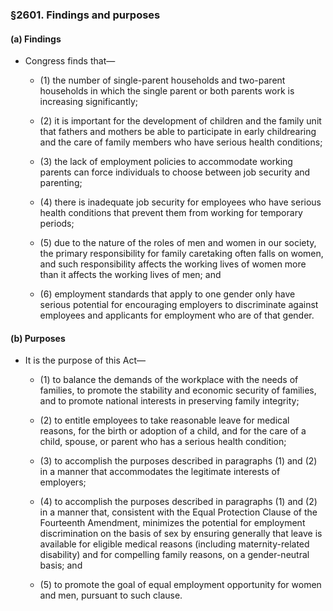 ### §2601. Findings and purposes
#### (a) Findings
* Congress finds that—

  * (1) the number of single-parent households and two-parent households in which the single parent or both parents work is increasing significantly;

  * (2) it is important for the development of children and the family unit that fathers and mothers be able to participate in early childrearing and the care of family members who have serious health conditions;

  * (3) the lack of employment policies to accommodate working parents can force individuals to choose between job security and parenting;

  * (4) there is inadequate job security for employees who have serious health conditions that prevent them from working for temporary periods;

  * (5) due to the nature of the roles of men and women in our society, the primary responsibility for family caretaking often falls on women, and such responsibility affects the working lives of women more than it affects the working lives of men; and

  * (6) employment standards that apply to one gender only have serious potential for encouraging employers to discriminate against employees and applicants for employment who are of that gender.

#### (b) Purposes
* It is the purpose of this Act—

  * (1) to balance the demands of the workplace with the needs of families, to promote the stability and economic security of families, and to promote national interests in preserving family integrity;

  * (2) to entitle employees to take reasonable leave for medical reasons, for the birth or adoption of a child, and for the care of a child, spouse, or parent who has a serious health condition;

  * (3) to accomplish the purposes described in paragraphs (1) and (2) in a manner that accommodates the legitimate interests of employers;

  * (4) to accomplish the purposes described in paragraphs (1) and (2) in a manner that, consistent with the Equal Protection Clause of the Fourteenth Amendment, minimizes the potential for employment discrimination on the basis of sex by ensuring generally that leave is available for eligible medical reasons (including maternity-related disability) and for compelling family reasons, on a gender-neutral basis; and

  * (5) to promote the goal of equal employment opportunity for women and men, pursuant to such clause.